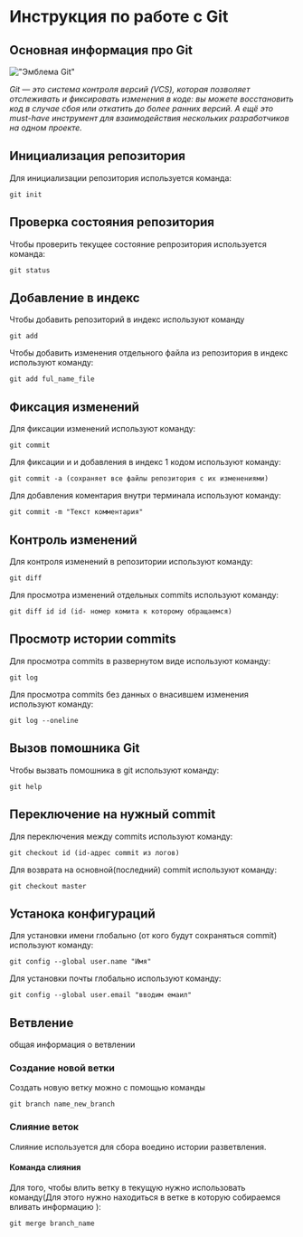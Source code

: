 # **Инструкция по работе с Git**

## Основная информация про Git

!["Эмблема Git"](Git.jpeg)

*Git — это система контроля версий (VCS), которая позволяет отслеживать и фиксировать изменения в коде: вы можете восстановить код в случае сбоя или откатить до более ранних версий. А ещё это must-have инструмент для взаимодействия нескольких разработчиков на одном проекте.*

## Инициализация репозитория

Для инициализации репозитория используется команда:

    git init

## Проверка состояния репозитория

Чтобы проверить текущее состояние репрозитория используется команда:

    git status

## Добавление в индекс

Чтобы добавить репозиторий в индекс используют команду

    git add

Чтобы добавить изменения отдельного файла из репозитория в индекс используют команду:

    git add ful_name_file

## Фиксация изменений

Для фиксации изменений используют команду:

    git commit

Для фиксации и и добавления в индекс 1 кодом используют команду:

    git commit -a (сохраняет все файлы репозитория с их изменениями)

Для добавления коментария внутри терминала используют команду:

    git commit -m "Текст комментария"

## Контроль изменений

Для контроля изменений в репозитории используют команду:

    git diff

Для просмотра изменений отдельных commits используют команду:

    git diff id id (id- номер комита к которому обращаемся)

## Просмотр истории commits

Для просмотра commits в развернутом виде используют команду:

    git log

Для просмотра commits без данных о внасившем изменения используют команду:

    git log --oneline

## Вызов помошника Git

Чтобы вызвать помошника в git используют команду:

    git help

## Переключение на нужный commit

Для переключения между commits используют команду:

    git checkout id (id-адрес commit из логов)

Для возврата на основной(последний) commit используют команду:

    git checkout master

## Устанока конфигураций

Для установки имени глобально (от кого будут сохраняться commit) используют команду:

    git config --global user.name "Имя"

Для установки почты глобально используют команду:

    git config --global user.email "вводим емаил"

## Ветвление

общая информация о ветвлении

### Создание новой ветки

Создать новую ветку можно с помощью команды

    git branch name_new_branch

### Слияние веток

Слияние используется для сбора воедино истории разветвления.

#### Команда слияния

Для того, чтобы влить ветку в текущую нужно использовать команду(Для этого нужно находиться в ветке в которую собираемся вливать информацию ):

    git merge branch_name
